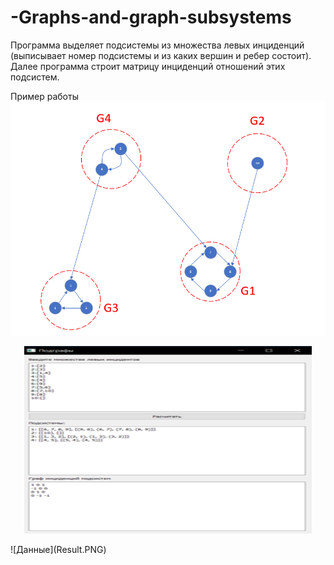# -Graphs-and-graph-subsystems

Программа выделяет подсистемы из множества левых инциденций (выписывает номер подсистемы и из каких вершин и ребер состоит).  
Далее программа строит матрицу инциденций отношений этих подсистем.  

Пример работы
![Данные](Data.PNG) 

<p align="center">
  <img width="460" height="300" src="Test.png">
</p>  
![Данные](Result.PNG) 
